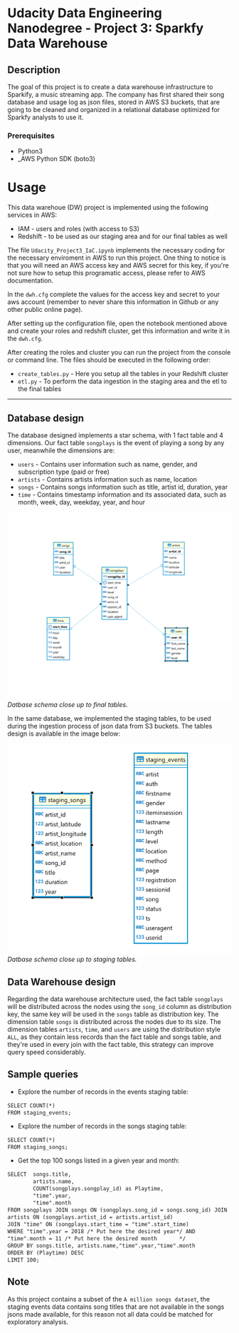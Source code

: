 # Udacity Data Engineering Nanodegree - Project 3: Sparkfy Data Warehouse

## Description

The goal of this project is to create a data warehouse infrastructure to Sparkify, a music streaming app. The company has first shared their song database and usage log as json files, stored in AWS S3 buckets, that are going to be cleaned and organized in a relational database optimized for Sparkfy analysts to use it. 

### Prerequisites

* Python3
* _AWS Python SDK (boto3)

# Usage

This data warehoue (DW) project is implemented using the following services in AWS:
* IAM - users and roles (with access to S3)
* Redshift - to be used as our staging area and for our final tables as well

The file `Udacity_Project3_IaC.ipynb` implements the necessary coding for the necessary enviroment in AWS to run this project.
One thing to notice is that you will need an AWS access key and AWS secret for this key, if you're not sure how to setup this programatic access, please refer to AWS documentation.

In the `dwh.cfg` complete the values for the access key and secret to your aws account (remember to never share this information in Github or any other public online page).

After setting up the configuration file, open the notebook mentioned above and create your roles and redshift cluster, get this information and write it in the `dwh.cfg`.

After creating the roles and cluster you can run the project from the console or command line. The files should be executed in the following order:

* `create_tables.py` - Here you setup all the tables in your Redshift cluster
* `etl.py` - To perform the data ingestion in the staging area and the etl to the final tables
---

## Database design

The database designed implements a star schema, with 1 fact table and 4 dimensions. Our fact table `songplays` is the event of playing a song by any user, meanwhile the dimensions are:
* `users` - Contains user information such as name, gender, and subscription type (paid or free)
* `artists` - Contains artists information such as name, location
* `songs` - Contains songs information such as title, artist id, duration, year
* `time` - Contains timestamp information and its associated data, such as month, week, day, weekday, year, and hour
 
![Final tables diagram](udacity_project_3.png)
_*Datbase schema close up to final tables.*_

In the same database, we implemented the staging tables, to be used during the ingestion process of json data from S3 buckets. The tables design is available in the image below:

![Staging tables diagram](udacity_project_3_staging.png)
_*Datbase schema close up to staging tables.*_

## Data Warehouse design

Regarding the data warehouse architecture used, the fact table `songplays` will be distributed across the nodes using the `song_id` column as distribution key, the same key will be used in the `songs` table as distribution key. The dimension table `songs` is distributed across the nodes due to its size.
The dimension tables `artists`, `time`, and `users` are using the distribution style `ALL`, as they contain less records than the fact table and songs table, and they're used in every join with the fact table, this strategy can improve query speed considerably.

## Sample queries
* Explore the number of records in the events staging table:

```
SELECT COUNT(*)
FROM staging_events;
```
* Explore the number of records in the songs staging table:

```
SELECT COUNT(*)
FROM staging_songs;
```
* Get the top 100 songs listed in a given year and month:

```
SELECT  songs.title,
        artists.name,
        COUNT(songplays.songplay_id) as Playtime,
        "time".year,
        "time".month
FROM songplays JOIN songs ON (songplays.song_id = songs.song_id) JOIN artists ON (songplays.artist_id = artists.artist_id)
JOIN "time" ON (songplays.start_time = "time".start_time)
WHERE "time".year = 2018 /* Put here the desired year*/ AND "time".month = 11 /* Put here the desired month       */
GROUP BY songs.title, artists.name,"time".year,"time".month
ORDER BY (Playtime) DESC
LIMIT 100;
```

## Note
As this project contains a subset of the `A million songs dataset`, the staging events data contains song titles that are not available in the songs jsons made available, for this reason not all data could be matched for exploratory analysis.

